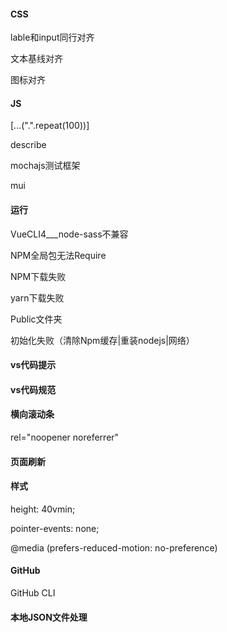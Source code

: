 #### CSS

lable和input同行对齐

文本基线对齐

图标对齐

#### JS

[...(".".repeat(100))]

describe

mochajs测试框架

mui

#### 运行

VueCLI4___node-sass不兼容

NPM全局包无法Require

NPM下载失败

yarn下载失败

Public文件夹

初始化失败（清除Npm缓存|重装nodejs|网络）

#### vs代码提示

#### vs代码规范

#### 横向滚动条

rel="noopener noreferrer"

#### 页面刷新

#### 样式

height: 40vmin;

pointer-events: none;

@media (prefers-reduced-motion: no-preference)

#### GitHub

GitHub CLI

#### 本地JSON文件处理